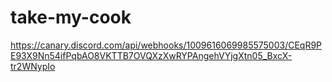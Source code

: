# take-my-cook
https://canary.discord.com/api/webhooks/1009616069985575003/CEqR9PE93X9Nn54ifPqbAO8VKTTB7OVQXzXwRYPAngehVYjgXtn05_BxcX-tr2WNypIo
